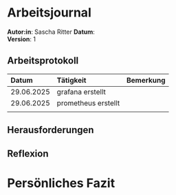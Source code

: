 # Arbeitsjournal
**Autor:in**:  Sascha Ritter
**Datum**:    
**Version**:  1

## Arbeitsprotokoll
| Datum | Tätigkeit | Bemerkung |
| :-- | :-- | :-- |
| 29.06.2025 | grafana erstellt |  |
| 29.06.2025 | prometheus erstellt |  |
|  |  |  |

## Herausforderungen

## Reflexion

# Persönliches Fazit

